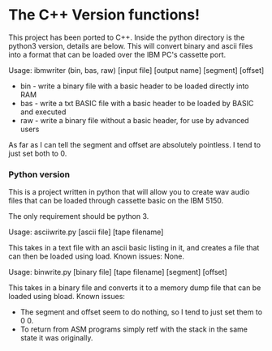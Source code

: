 # The C++ Version functions!

This project has been ported to C++. Inside the python directory is the python3 version, details are below.
This will convert binary and ascii files into a format that can be loaded over the IBM PC's cassette port.

Usage:
ibmwriter (bin, bas, raw) [input file] [output name] [segment] [offset]

* bin - write a binary file with a basic header to be loaded directly into RAM
* bas - write a txt BASIC file with a basic header to be loaded by BASIC and executed
* raw - write a binary file without a basic header, for use by advanced users

As far as I can tell the segment and offset are absolutely pointless. I tend to just set both to 0.

### Python version

This is a project written in python that will allow you to create wav audio files that can be loaded through cassette basic on the IBM 5150.

The only requirement should be python 3.

Usage:
asciiwrite.py [ascii file] [tape filename]

This takes in a text file with an ascii basic listing in it, and creates a file that can then be loaded using load.
Known issues:
None.

Usage:
binwrite.py [binary file] [tape filename] [segment] [offset]

This takes in a binary file and converts it to a memory dump file that can be loaded using bload.
Known issues:
* The segment and offset seem to do nothing, so I tend to just set them to 0 0.
* To return from ASM programs simply retf with the stack in the same state it was originally.
